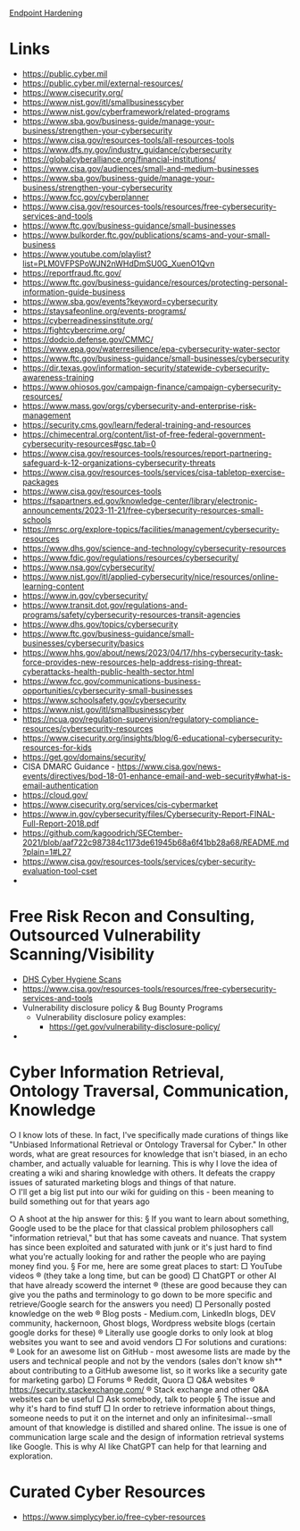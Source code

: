 [Endpoint Hardening](Endpoint%20Hardening.md)

# Links
- https://public.cyber.mil
- https://public.cyber.mil/external-resources/
- https://www.cisecurity.org/
- https://www.nist.gov/itl/smallbusinesscyber
- https://www.nist.gov/cyberframework/related-programs 
- https://www.sba.gov/business-guide/manage-your-business/strengthen-your-cybersecurity
- https://www.cisa.gov/resources-tools/all-resources-tools
- https://www.dfs.ny.gov/industry_guidance/cybersecurity
- https://globalcyberalliance.org/financial-institutions/
- https://www.cisa.gov/audiences/small-and-medium-businesses
- https://www.sba.gov/business-guide/manage-your-business/strengthen-your-cybersecurity
- https://www.fcc.gov/cyberplanner
- https://www.cisa.gov/resources-tools/resources/free-cybersecurity-services-and-tools
- https://www.ftc.gov/business-guidance/small-businesses
- https://www.bulkorder.ftc.gov/publications/scams-and-your-small-business
- https://www.youtube.com/playlist?list=PLM0VFPSPoWJN2nWHdDmSU0G_XuenO1Qvn
- https://reportfraud.ftc.gov/
- https://www.ftc.gov/business-guidance/resources/protecting-personal-information-guide-business
- https://www.sba.gov/events?keyword=cybersecurity
- https://staysafeonline.org/events-programs/
- https://cyberreadinessinstitute.org/
- https://fightcybercrime.org/
- https://dodcio.defense.gov/CMMC/
- https://www.epa.gov/waterresilience/epa-cybersecurity-water-sector
- https://www.ftc.gov/business-guidance/small-businesses/cybersecurity
- https://dir.texas.gov/information-security/statewide-cybersecurity-awareness-training
- https://www.ohiosos.gov/campaign-finance/campaign-cybersecurity-resources/
- https://www.mass.gov/orgs/cybersecurity-and-enterprise-risk-management
- https://security.cms.gov/learn/federal-training-and-resources
- https://chimecentral.org/content/list-of-free-federal-government-cybersecurity-resources#gsc.tab=0
- https://www.cisa.gov/resources-tools/resources/report-partnering-safeguard-k-12-organizations-cybersecurity-threats
- https://www.cisa.gov/resources-tools/services/cisa-tabletop-exercise-packages
- https://www.cisa.gov/resources-tools
- https://fsapartners.ed.gov/knowledge-center/library/electronic-announcements/2023-11-21/free-cybersecurity-resources-small-schools
- https://mrsc.org/explore-topics/facilities/management/cybersecurity-resources
- https://www.dhs.gov/science-and-technology/cybersecurity-resources
- https://www.fdic.gov/regulations/resources/cybersecurity/
- https://www.nsa.gov/cybersecurity/
- https://www.nist.gov/itl/applied-cybersecurity/nice/resources/online-learning-content
- https://www.in.gov/cybersecurity/
- https://www.transit.dot.gov/regulations-and-programs/safety/cybersecurity-resources-transit-agencies
- https://www.dhs.gov/topics/cybersecurity
- https://www.ftc.gov/business-guidance/small-businesses/cybersecurity/basics
- https://www.hhs.gov/about/news/2023/04/17/hhs-cybersecurity-task-force-provides-new-resources-help-address-rising-threat-cyberattacks-health-public-health-sector.html
- https://www.fcc.gov/communications-business-opportunities/cybersecurity-small-businesses
- https://www.schoolsafety.gov/cybersecurity
- https://www.nist.gov/itl/smallbusinesscyber
- https://ncua.gov/regulation-supervision/regulatory-compliance-resources/cybersecurity-resources
- https://www.cisecurity.org/insights/blog/6-educational-cybersecurity-resources-for-kids
- https://get.gov/domains/security/
- CISA DMARC Guidance - https://www.cisa.gov/news-events/directives/bod-18-01-enhance-email-and-web-security#what-is-email-authentication
- https://cloud.gov/
- https://www.cisecurity.org/services/cis-cybermarket
- https://www.in.gov/cybersecurity/files/Cybersecurity-Report-FINAL-Full-Report-2018.pdf
- https://github.com/kagoodrich/SECtember-2021/blob/aaf722c987384c1173de61945b68a6f41bb28a68/README.md?plain=1#L27
- https://www.cisa.gov/resources-tools/services/cyber-security-evaluation-tool-cset
- 

# Free Risk Recon and Consulting, Outsourced Vulnerability Scanning/Visibility
- [DHS Cyber Hygiene Scans](https://www.cisa.gov/cyber-hygiene-services)
- https://www.cisa.gov/resources-tools/resources/free-cybersecurity-services-and-tools
- Vulnerability disclosure policy & Bug Bounty Programs
    - Vulnerability disclosure policy examples:
        - https://get.gov/vulnerability-disclosure-policy/
- 

# Cyber Information Retrieval, Ontology Traversal, Communication, Knowledge
○ I know lots of these.  In fact, I've specifically made curations of things like "Unbiased Informational Retrieval or Ontology Traversal for Cyber."  In other words, what are great resources for knowledge that isn't biased, in an echo chamber, and actually valuable for learning.  This is why I love the idea of creating a wiki and sharing knowledge with others.  It defeats the crappy issues of saturated marketing blogs and things of that nature.  
○ I'll get a big list put into our wiki for guiding on this - been meaning to build something out for that years ago

○ A shoot at the hip answer for this:
§ If you want to learn about something, Google used to be the place for that classical problem philosophers call "information retrieval," but that has some caveats and nuance.  That system has since been exploited and saturated with junk or it's just hard to find what you're actually looking for and rather the people who are paying money find you.
§ For me, here are some great places to start:
    □ YouTube videos
        ® (they take a long time, but can be good)
    □ ChatGPT or other AI that have already scowerd the internet
        ® (these are good because they can give you the paths and terminology to go down to be more specific and retrieve/Google search for the answers you need)
    □ Personally posted knowledge on the web
        ® Blog posts - Medium.com, LinkedIn blogs, DEV community, hackernoon, Ghost blogs, Wordpress website blogs (certain google dorks for these)
        ® Literally use google dorks to only look at blog websites you want to see and avoid vendors
    □ For solutions and curations:
        ® Look for an awesome list on GitHub - most awesome lists are made by the users and technical people and not by the vendors (sales don't know sh** about contributing to a GitHub awesome list, so it works like a security gate for marketing garbo)
    □ Forums
        ® Reddit, Quora
    □ Q&A websites
        ® https://security.stackexchange.com/
        ® Stack exchange and other Q&A websites can be useful
    □ Ask somebody, talk to people
§ The issue and why it's hard to find stuff
    □ In order to retrieve information about things, someone needs to put it on the internet and only an infinitesimal--small amount of that knowledge is distilled and shared online.  The issue is one of communication large scale and the design of information retrieval systems like Google.  This is why AI like ChatGPT can help for that learning and exploration.

# Curated Cyber Resources
- https://www.simplycyber.io/free-cyber-resources
